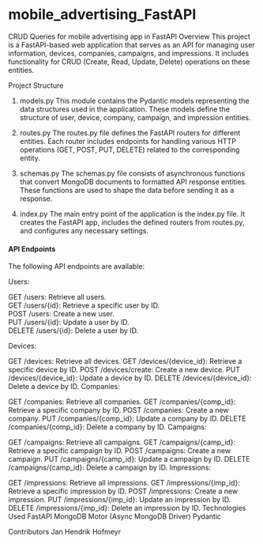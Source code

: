 # mobile_advertising_FastAPI
CRUD Queries for mobile advertising app in FastAPI
Overview
This project is a FastAPI-based web application that serves as an API for managing user information, devices, companies, campaigns, and impressions. It includes functionality for CRUD (Create, Read, Update, Delete) operations on these entities.

Project Structure
1. models.py
This module contains the Pydantic models representing the data structures used in the application. These models define the structure of user, device, company, campaign, and impression entities.

2. routes.py
The routes.py file defines the FastAPI routers for different entities. Each router includes endpoints for handling various HTTP operations (GET, POST, PUT, DELETE) related to the corresponding entity.

3. schemas.py
The schemas.py file consists of asynchronous functions that convert MongoDB documents to formatted API response entities. These functions are used to shape the data before sending it as a response.

4. index.py
The main entry point of the application is the index.py file. It creates the FastAPI app, includes the defined routers from routes.py, and configures any necessary settings.


<h4>API Endpoints</h4>
<l>The following API endpoints are available:</l>

Users:

GET /users: Retrieve all users. <br>
GET /users/{id}: Retrieve a specific user by ID. <br>
POST /users: Create a new user. <br>
PUT /users/{id}: Update a user by ID. <br>
DELETE /users/{id}: Delete a user by ID. <br>

Devices:

GET /devices: Retrieve all devices.
GET /devices/{device_id}: Retrieve a specific device by ID.
POST /devices/create: Create a new device.
PUT /devices/{device_id}: Update a device by ID.
DELETE /devices/{device_id}: Delete a device by ID.
Companies:

GET /companies: Retrieve all companies.
GET /companies/{comp_id}: Retrieve a specific company by ID.
POST /companies: Create a new company.
PUT /companies/{comp_id}: Update a company by ID.
DELETE /companies/{comp_id}: Delete a company by ID.
Campaigns:

GET /campaigns: Retrieve all campaigns.
GET /campaigns/{camp_id}: Retrieve a specific campaign by ID.
POST /campaigns: Create a new campaign.
PUT /campaigns/{camp_id}: Update a campaign by ID.
DELETE /campaigns/{camp_id}: Delete a campaign by ID.
Impressions:

GET /impressions: Retrieve all impressions.
GET /impressions/{imp_id}: Retrieve a specific impression by ID.
POST /impressions: Create a new impression.
PUT /impressions/{imp_id}: Update an impression by ID.
DELETE /impressions/{imp_id}: Delete an impression by ID.
Technologies Used
FastAPI
MongoDB
Motor (Async MongoDB Driver)
Pydantic

Contributors
Jan Hendrik Hofmeyr

